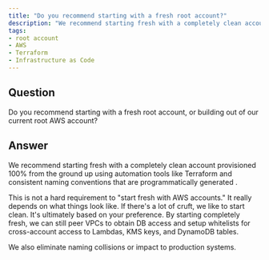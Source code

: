 ```yaml
---
title: "Do you recommend starting with a fresh root account?"
description: "We recommend starting fresh with a completely clean account provisioned 100% from the ground up using Infrastructure as Code."
tags:
- root account
- AWS
- Terraform
- Infrastructure as Code
---
```


## Question

Do you recommend starting with a fresh root account, or building out of our current root AWS account?


## Answer

We recommend starting fresh with a completely clean account provisioned 100% from the ground up using automation tools like Terraform and consistent naming conventions that are programmatically generated .

This is not a hard requirement to "start fresh with AWS accounts." It really depends on what things look like. If there's a lot of cruft, we like to start clean. It's ultimately based on your preference. By starting completely fresh, we can still peer VPCs to obtain DB access and setup whitelists for cross-account access to Lambdas, KMS keys, and DynamoDB tables.

We also eliminate naming collisions or impact to  production systems.
